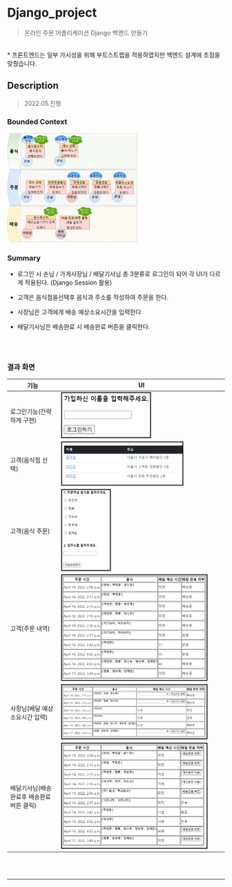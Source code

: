 # Django_project
> 온라인 주문 어플리케이션 Django 백엔드 만들기
 <br>
* 프론트엔드는 일부 가시성을 위해 부트스트랩을 적용하였지만 백엔드 설계에 초점을 맞췄습니다.

## Description

> 2022.05.진행
### Bounded Context

<img src=images/Bounded_context.png  width="60%"/>


  
  <br>

### Summary

* 로그인 시 손님 / 가게사장님 / 배달기사님 총 3분류로 로그인이 되어 각 UI가 다르게 적용된다. (Django Session 활용)
* 고객은 음식점을선택후 음식과 주소를 작성하여 주문을 한다.
* 사장님은 고객에게 배송 예상소요시간을 입력한다.
* 배달기사님은 배송완료 시 배송완료 버튼을 클릭한다.

  

  

  <br>

  <br>
  
 
 ### 결과 화면
|기능|UI|
|------|---|
|로그인기능(간략하게 구현)|<img src=images/login.png  width="55%" border="2"/>|
|고객(음식점 선택)|<img src=images/order_shops.png  width="75%" border="2"/>|
|고객(음식 주문)|<img src=images/order_menus.png  width="30%" border="2"/>|
|고객(주문 내역)|<img src=images/order_order.png  width="90%" border="2"/>|
|사장님(배달 예상 소요시간 입력)|<img src=images/boss_orders.png  width="90%" border="2"/>|
|배달기사님(배송완료후 배송완료 버튼 클릭)|<img src=images/delivery_orders.png  width="90%" border="2"/>|



  
  <br>

  <br>

***

